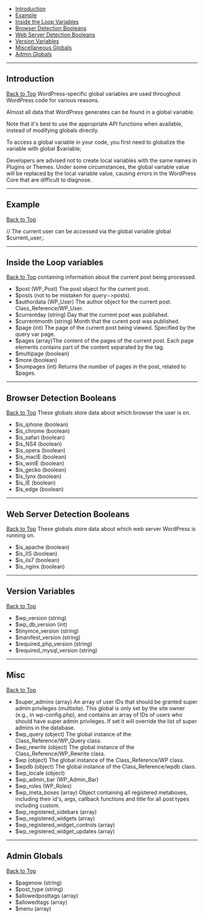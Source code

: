 <a id="top"></a>
- [Introduction](#introduction)
- [Example](#example)
- [Inside the Loop Variables](#inside-the-loop-variables)
- [Browser Detection Booleans](#browser-detection-booleans)
- [Web Server Detection Booleans](#web-server-detection-booleans)
- [Version Variables](#version-variables)
- [Miscellaneous Globals](#miscellaneous-globals)
- [Admin Globals](#admin-globals)

---

## Introduction 
[Back to Top](#top)
WordPress-specific global variables are used throughout WordPress code for various reasons. 

Almost all data that WordPress generates can be found in a global variable.

Note that it's best to use the appropriate API functions when available, instead of modifying globals directly.

To access a global variable in your code, you first need to globalize the variable with global $variable;

Developers are advised not to create local variables with the same names in Plugins or Themes. Under some circumstances, the global variable value will be replaced by the local variable value, causing errors in the WordPress Core that are difficult to diagnose.

---

## Example
[Back to Top](#top)

// The current user can be accessed via the global variable
global $current_user;.

 ---

## Inside the Loop variables 
[Back to Top](#top)
containing information about the current post being processed.

- $post (WP_Post) The post object for the current post. 
- $posts (not to be mistaken for $query->$posts).
- $authordata (WP_User) The author object for the current post. Class_Reference/WP_User.
- $currentday (string) Day that the current post was published.
- $currentmonth (string) Month that the curent post was published.
- $page (int) The page of the current post being viewed. Specified by the query var page.
- $pages (array)The content of the pages of the current post. Each page elements contains part of the content separated by the <!--nextpage--> tag.
- $multipage (boolean) 
- $more (boolean) 
- $numpages (int) Returns the number of pages in the post, related to $pages.

---

## Browser Detection Booleans 
[Back to Top](#top)
These globals store data about which browser the user is on.

- $is_iphone (boolean) 
- $is_chrome (boolean) 
- $is_safari (boolean)
- $is_NS4 (boolean) 
- $is_opera (boolean) 
- $is_macIE (boolean) 
- $is_winIE (boolean) 
- $is_gecko (boolean) 
- $is_lynx (boolean)
- $is_IE (boolean) 
- $is_edge (boolean)
---

## Web Server Detection Booleans 
[Back to Top](#top)
These globals store data about which web server WordPress is running on.

- $is_apache (boolean) 
- $is_IIS (boolean) 
- $is_iis7 (boolean) 
- $is_nginx (boolean) 
---

## Version Variables 
[Back to Top](#top)
- $wp_version (string)
- $wp_db_version (int) 
- $tinymce_version (string) 
- $manifest_version (string) 
- $required_php_version (string) 
- $required_mysql_version (string) 
---

## Misc 
[Back to Top](#top)
- $super_admins (array) An array of user IDs that should be granted super admin privileges (multisite). This global is only set by the site owner (e.g., in wp-config.php), and contains an array of IDs of users who should have super admin privileges. If set it will override the list of super admins in the database.
- $wp_query (object) The global instance of the Class_Reference/WP_Query class.
- $wp_rewrite (object) The global instance of the Class_Reference/WP_Rewrite class.
- $wp (object) The global instance of the Class_Reference/WP class.
- $wpdb (object) The global instance of the Class_Reference/wpdb class.
- $wp_locale (object)
- $wp_admin_bar (WP_Admin_Bar)
- $wp_roles (WP_Roles)
- $wp_meta_boxes (array) Object containing all registered metaboxes, including their id's, args, callback functions and title for all post types including custom.
- $wp_registered_sidebars (array)
- $wp_registered_widgets (array)
- $wp_registered_widget_controls (array)
- $wp_registered_widget_updates (array)
---

## Admin Globals 
[Back to Top](#top)
- $pagenow (string)
- $post_type (string) 
- $allowedposttags (array)
- $allowedtags (array)
- $menu (array)